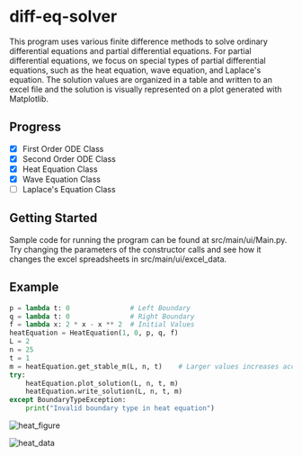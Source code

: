 # diff-eq-solver

This program uses various finite difference methods to solve ordinary differential equations and partial differential 
equations. For partial differential equations, we focus on special types of partial differential equations, such as the 
heat equation, wave equation, and Laplace's equation. The solution values are organized in a table and written to an 
excel file and the solution is visually represented on a plot generated with Matplotlib. <br>

## Progress
- [x] First Order ODE Class
- [x] Second Order ODE Class
- [x] Heat Equation Class
- [x] Wave Equation Class
- [ ] Laplace's Equation Class

## Getting Started

Sample code for running the program can be found at src/main/ui/Main.py. Try changing the parameters of the constructor 
calls and see how it changes the excel spreadsheets in src/main/ui/excel_data. 

## Example
```python
p = lambda t: 0               # Left Boundary
q = lambda t: 0               # Right Boundary
f = lambda x: 2 * x - x ** 2  # Initial Values
heatEquation = HeatEquation(1, 0, p, q, f)
L = 2
n = 25
t = 1
m = heatEquation.get_stable_m(L, n, t)    # Larger values increases accuracy
try:
    heatEquation.plot_solution(L, n, t, m)
    heatEquation.write_solution(L, n, t, m)
except BoundaryTypeException:
    print("Invalid boundary type in heat equation")
```

![heat_figure](https://user-images.githubusercontent.com/46363213/70660505-378c7980-1c17-11ea-9d0c-3286d399c247.png)

![heat_data](https://user-images.githubusercontent.com/46363213/70660477-217eb900-1c17-11ea-8e75-1e420af3dca0.PNG)

